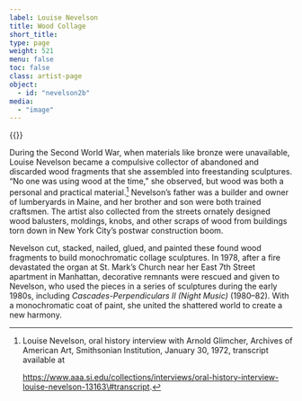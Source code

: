 ```yaml
---
label: Louise Nevelson
title: Wood Collage
short_title:
type: page
weight: 521
menu: false
toc: false
class: artist-page
object:
  - id: "nevelson2b"
media:
  - "image"
---
```

{{<q-figure id="nevelson2b">}}

During the Second World War, when materials like bronze were unavailable, Louise Nevelson became a compulsive collector of abandoned and discarded wood fragments that she assembled into freestanding sculptures. “No one was using wood at the time,” she observed, but wood was both a personal and practical material.[^1] Nevelson’s father was a builder and owner of lumberyards in Maine, and her brother and son were both trained craftsmen. The artist also collected from the streets ornately designed wood balusters, moldings, knobs, and other scraps of wood from buildings torn down in New York City’s postwar construction boom.

Nevelson cut, stacked, nailed, glued, and painted these found wood fragments to build monochromatic collage sculptures. In 1978, after a fire devastated the organ at St. Mark’s Church near her East 7th Street apartment in Manhattan, decorative remnants were rescued and given to Nevelson, who used the pieces in a series of sculptures during the early 1980s, including *Cascades-Perpendiculars II (Night Music)* (1980–82). With a monochromatic coat of paint, she united the shattered world to create a new harmony.

[^1]: Louise Nevelson, oral history interview with Arnold Glimcher, Archives of American Art, Smithsonian Institution, January 30, 1972, transcript available at

    https://www.aaa.si.edu/collections/interviews/oral-history-interview-louise-nevelson-13163\#transcript.
